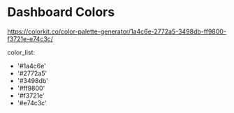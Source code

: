 # Dashboard Colors

https://colorkit.co/color-palette-generator/1a4c6e-2772a5-3498db-ff9800-f3721e-e74c3c/

color_list:
- '#1a4c6e'
- '#2772a5'
- '#3498db'
- '#ff9800'
- '#f3721e'
- '#e74c3c'

